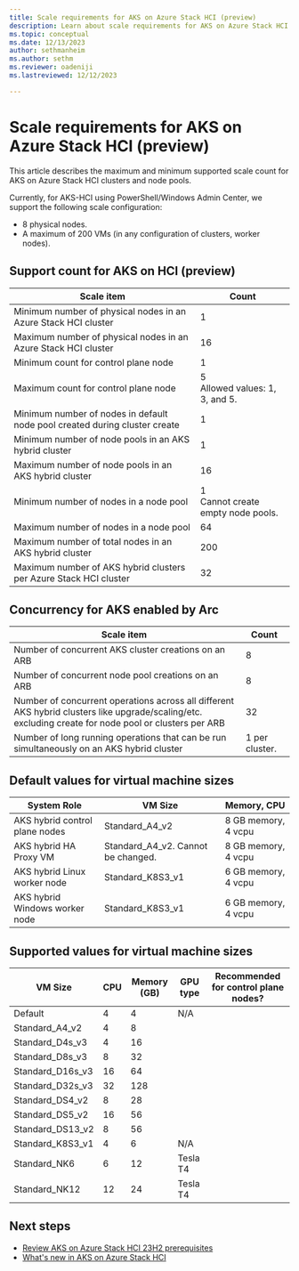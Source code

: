 ```yaml
---
title: Scale requirements for AKS on Azure Stack HCI (preview)
description: Learn about scale requirements for AKS on Azure Stack HCI.
ms.topic: conceptual
ms.date: 12/13/2023
author: sethmanheim
ms.author: sethm 
ms.reviewer: oadeniji
ms.lastreviewed: 12/12/2023

---
```


# Scale requirements for AKS on Azure Stack HCI (preview)

This article describes the maximum and minimum supported scale count for AKS on Azure Stack HCI clusters and node pools.

Currently, for AKS-HCI using PowerShell/Windows Admin Center, we support the following scale configuration:

- 8 physical nodes.
- A maximum of 200 VMs (in any configuration of clusters, worker nodes).

## Support count for AKS on HCI (preview)

| Scale item                                                               | Count                                      |
|--------------------------------------------------------------------------|--------------------------------------------|
| Minimum number of physical nodes in an Azure Stack HCI cluster                 | 1                                          |
| Maximum number of physical nodes in an Azure Stack HCI cluster                 | 16                                         |
| Minimum count for control plane node                                        | 1                                          |
| Maximum count for control plane node                                        | 5 <br />    Allowed values: 1, 3, and 5.   |
| Minimum number of nodes in default node pool created during cluster create  | 1                                          |
| Minimum number of node pools in an AKS hybrid cluster                       | 1                                          |
| Maximum number of node pools in an AKS hybrid cluster                       | 16                                         |
| Minimum number of nodes in a node pool                                      | 1 <br />    Cannot create empty node pools.|
| Maximum number of nodes in a node pool                                      | 64                                         |
| Maximum number of total nodes in an AKS hybrid cluster                       | 200                                        |
| Maximum number of AKS hybrid clusters per Azure Stack HCI cluster           | 32                                         |

## Concurrency for AKS enabled by Arc

| Scale item                                                                                                                                      | Count                             |
|-----------------------------------------------------------------------------------------------------------------------------------------------------|---------------------------------------|
| Number of concurrent AKS cluster creations on an ARB                                                                                                   | 8                                     |
| Number of concurrent node pool creations on an ARB                                                                                                     | 8                                     |
| Number of concurrent operations across all different AKS hybrid clusters like upgrade/scaling/etc. excluding create for node pool or clusters per ARB  | 32                                    |
| Number of long running operations that can be run simultaneously on an AKS hybrid cluster                                                              | 1 per cluster.  |

## Default values for virtual machine sizes

| System Role                     | VM Size                                | Memory, CPU          |
|---------------------------------|----------------------------------------|----------------------|
| AKS hybrid control plane nodes  | Standard_A4_v2                         | 8 GB memory, 4 vcpu  |
| AKS hybrid HA Proxy VM          | Standard_A4_v2. Cannot be changed.     | 8 GB memory, 4 vcpu  |
| AKS hybrid Linux worker node    | Standard_K8S3_v1                       | 6 GB memory, 4 vcpu  |
| AKS hybrid Windows worker node  | Standard_K8S3_v1                       | 6 GB memory, 4 vcpu  |

## Supported values for virtual machine sizes

| VM Size                     | CPU  | Memory (GB)  | GPU type  | Recommended for control plane nodes?  |
|-----------------------------|------|--------------|-----------|---------------------------------------|
| Default                     | 4    | 4            | N/A       |                                       |
| Standard_A4_v2              | 4    | 8            |           |                                       |
| Standard_D4s_v3             | 4    | 16           |           |                                       |
| Standard_D8s_v3             | 8    | 32           |           |                                       |
| Standard_D16s_v3            | 16   | 64           |           |                                       |
| Standard_D32s_v3            | 32   | 128          |           |                                       |
| Standard_DS4_v2             | 8    | 28           |           |                                       |
| Standard_DS5_v2             | 16   | 56           |           |                                       |
| Standard_DS13_v2            | 8    | 56           |           |                                       |
| Standard_K8S3_v1            | 4    | 6            | N/A       |                                       |
| Standard_NK6                | 6    | 12           | Tesla T4  |                                       |
| Standard_NK12               | 12   | 24           | Tesla T4  |                                       |

## Next steps

- [Review AKS on Azure Stack HCI 23H2 prerequisites](aks-hci-network-system-requirements.md)
- [What's new in AKS on Azure Stack HCI](aks-preview-overview.md)
